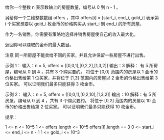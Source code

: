 给你一个整数 n 表示数轴上的房屋数量，编号从 0 到 n - 1 。

另给你一个二维整数数组 offers ，其中 offers[i] = [start_i, end_i, gold_i] 表示第 i 个买家想要以 gold_i 枚金币的价格购买从
start_i 到 end_i 的所有房屋。

作为一名销售，你需要有策略地选择并销售房屋使自己的收入最大化。

返回你可以赚取的金币的最大数目。

注意 同一所房屋不能卖给不同的买家，并且允许保留一些房屋不进行出售。

示例 1：
输入：n = 5, offers = [[0,0,1],[0,2,2],[1,3,2]]
输出：3
解释：
有 5 所房屋，编号从 0 到 4 ，共有 3 个购买要约。
将位于 [0,0] 范围内的房屋以 1 金币的价格出售给第 1 位买家，并将位于 [1,3] 范围内的房屋以 2 金币的价格出售给第 3 位买家。
可以证明我们最多只能获得 3 枚金币。

示例 2：
输入：n = 5, offers = [[0,0,1],[0,2,10],[1,3,2]]
输出：10
解释：有 5 所房屋，编号从 0 到 4 ，共有 3 个购买要约。
将位于 [0,2] 范围内的房屋以 10 金币的价格出售给第 2 位买家。
可以证明我们最多只能获得 10 枚金币。

提示：

1 <= n <= 10^5
1 <= offers.length <= 10^5
offers[i].length == 3
0 <= start_i <= end_i <= n - 1
1 <= gold_i <= 10^3
